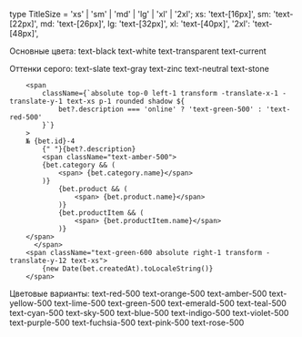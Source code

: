 type TitleSize = 'xs' | 'sm' | 'md' | 'lg' | 'xl' | '2xl';
xs: 'text-[16px]',
sm: 'text-[22px]',
md: 'text-[26px]',
lg: 'text-[32px]',
xl: 'text-[40px]',
'2xl': 'text-[48px]',


Основные цвета:
text-black
text-white
text-transparent
text-current


Оттенки серого:
text-slate
text-gray
text-zinc
text-neutral
text-stone

        <span
            className={`absolute top-0 left-1 transform -translate-x-1 -translate-y-1 text-xs p-1 rounded shadow ${
                bet?.description === 'online' ? 'text-green-500' : 'text-red-500'
            }`}
        >
        № {bet.id}-4
            {" "}{bet?.description}
            <span className="text-amber-500">
            {bet.category && (
                <span> {bet.category.name}</span>
            )}
                {bet.product && (
                    <span> {bet.product.name}</span>
                )}
                {bet.productItem && (
                    <span> {bet.productItem.name}</span>
                )}
        </span>
          </span>
        <span className="text-green-600 absolute right-1 transform -translate-y-12 text-xs">
            {new Date(bet.createdAt).toLocaleString()}
        </span>


Цветовые варианты:
text-red-500
text-orange-500
text-amber-500
text-yellow-500
text-lime-500
text-green-500
text-emerald-500
text-teal-500
text-cyan-500
text-sky-500
text-blue-500
text-indigo-500
text-violet-500
text-purple-500
text-fuchsia-500
text-pink-500
text-rose-500